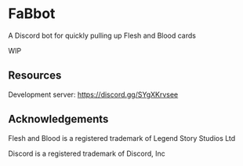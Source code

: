 # FaBbot

A Discord bot for quickly pulling up Flesh and Blood cards

WIP

## Resources

Development server: https://discord.gg/SYgXKrvsee

## Acknowledgements

Flesh and Blood is a registered trademark of Legend Story Studios Ltd

Discord is a registered trademark of Discord, Inc